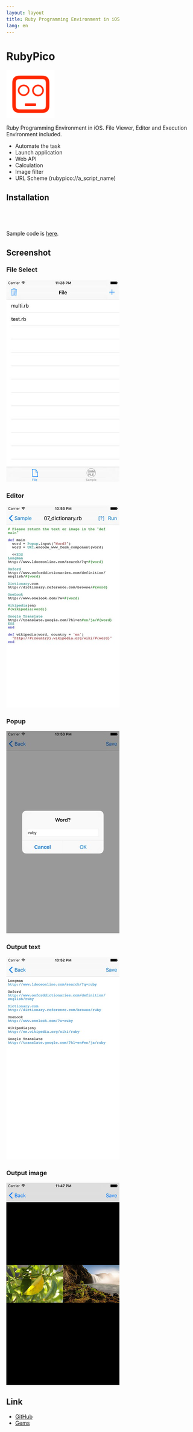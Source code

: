 ```yaml
---
layout: layout
title: Ruby Programming Environment in iOS
lang: en
---
```

# RubyPico

![rubypico_icon](/images/rubypico_icon.png)

Ruby Programming Environment in iOS. File Viewer, Editor and Execution Environment included.

- Automate the task
- Launch application
- Web API
- Calculation
- Image filter
- URL Scheme (rubypico://a_script_name)

## Installation

<a href="https://geo.itunes.apple.com/us/app/rubypico/id1042498865?mt=8" style="display:inline-block;overflow:hidden;background:url(http://linkmaker.itunes.apple.com/images/badges/en-us/badge_appstore-lrg.svg) no-repeat;width:165px;height:40px;"></a>

Sample code is [here](https://github.com/ongaeshi/RubyPicoGems).

## Screenshot

### File Select
![rubypico_01](/images/rubypico_ss_01.jpg)

### Editor
![rubypico_02](/images/rubypico_ss_02.jpg)

### Popup
![rubypico_03](/images/rubypico_ss_03.jpg)

### Output text
![rubypico_04](/images/rubypico_ss_04.jpg)

### Output image
![rubypico_05](/images/rubypico_ss_05.jpg)

## Link

- [GitHub](https://github.com/ongaeshi/RubyPico)
- [Gems](https://github.com/ongaeshi/RubyPicoGems)

